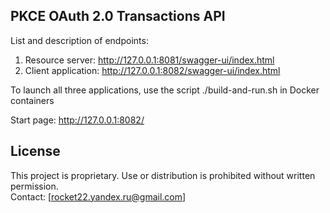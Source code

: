 ## PKCE OAuth 2.0 Transactions API

List and description of endpoints:
1) Resource server: http://127.0.0.1:8081/swagger-ui/index.html
2) Client application: http://127.0.0.1:8082/swagger-ui/index.html

To launch all three applications, use the script ./build-and-run.sh in Docker containers

Start page: http://127.0.0.1:8082/










































## License

This project is proprietary. Use or distribution is prohibited without written permission.  
Contact: [rocket22.yandex.ru@gmail.com]
